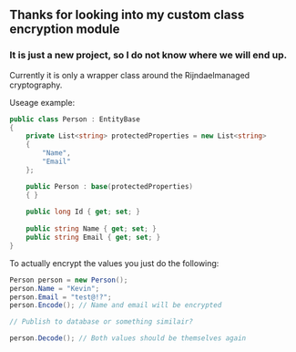 ## Thanks for looking into my custom class encryption module
### It is just a new project, so I do not know where we will end up.

Currently it is only a wrapper class around the Rijndaelmanaged cryptography.

Useage example:
```csharp
public class Person : EntityBase
{
	private List<string> protectedProperties = new List<string>
	{
		"Name",
		"Email"
	};

	public Person : base(protectedProperties)
	{ }
	
	public long Id { get; set; }
	
	public string Name { get; set; }
	public string Email { get; set; }
}
```

To actually encrypt the values you just do the following:
```csharp
Person person = new Person();
person.Name = "Kevin";
person.Email = "test@!?";
person.Encode(); // Name and email will be encrypted

// Publish to database or something similair?

person.Decode(); // Both values should be themselves again
```